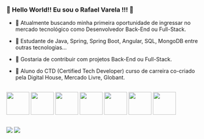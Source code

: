 ### 👋 Hello World!! Eu sou o Rafael Varela !!! 👋

- 🔭 Atualmente buscando minha primeira oportunidade de ingressar no mercado tecnológico como Desenvolvedor Back-End ou Full-Stack.

- 🌱 Estudante de Java, Spring, Spring Boot, Angular, SQL, MongoDB entre outras tecnologias...
 
- 👯 Gostaria de contribuir com projetos Back-End ou Full-Stack.

- 🚀 Aluno do CTD (Certified Tech Developer) curso de carreira co-criado pela Digital House, Mercado Livre, Globant.

##

<div>
<img height="60em" src="https://cdn.jsdelivr.net/gh/devicons/devicon/icons/java/java-original-wordmark.svg"/> 
<img height="60em" src="https://cdn.jsdelivr.net/gh/devicons/devicon/icons/spring/spring-original-wordmark.svg"/>
<img height="60em" src="https://cdn.jsdelivr.net/gh/devicons/devicon/icons/angularjs/angularjs-original.svg"/>
<img height="60em" src="https://cdn.jsdelivr.net/gh/devicons/devicon/icons/mysql/mysql-original-wordmark.svg"/>
<img height="60em" src="https://cdn.jsdelivr.net/gh/devicons/devicon/icons/mongodb/mongodb-original-wordmark.svg"/>        
<img height="60em" src="https://cdn.jsdelivr.net/gh/devicons/devicon/icons/javascript/javascript-original.svg"/>
<img height="60em" src="https://cdn.jsdelivr.net/gh/devicons/devicon/icons/vscode/vscode-original.svg"/>
</div>
  
##
<div>
<a href= "mailto:devrafaelvarela@gmail.com"><img src="https://img.shields.io/badge/Gmail-D14836?style=for-the-badge&logo=gmail&logoColor=white" target="_blank"></a>
<a href= "https://www.linkedin.com/in/rafael-varela-314072173/"><img src= "https://img.shields.io/badge/LinkedIn-0077B5?style=for-the-badge&logo=linkedin&logoColor=white" target="_blank"></a>
</div>
